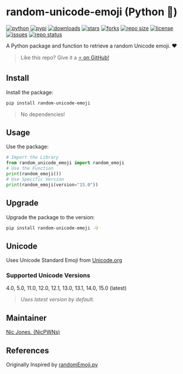 # random-unicode-emoji (Python 🐍)

[![python](https://img.shields.io/pypi/pyversions/random-unicode-emoji)](https://pypi.org/project/random-unicode-emoji/)
[![pypi](https://img.shields.io/pypi/v/random-unicode-emoji)](https://pypi.org/project/random-unicode-emoji/)
[![downloads](https://pepy.tech/badge/random-unicode-emoji)](https://pepy.tech/project/random-unicode-emoji)
[![stars](https://img.shields.io/github/stars/NicPWNs/random-unicode-emoji-py)](https://github.com/NicPWNs/random-unicode-emoji-py/stargazers)
[![forks](https://img.shields.io/github/forks/NicPWNs/random-unicode-emoji-py.svg)](https://github.com/NicPWNs/random-unicode-emoji-py/forks)
[![repo size](https://img.shields.io/github/repo-size/NicPWNs/random-unicode-emoji-py)](https://github.com/NicPWNs/random-unicode-emoji-py)
[![license](https://img.shields.io/badge/license-MIT-green.svg)](https://github.com/NicPWNs/random-unicode-emoji-py/blob/main/LICENSE.rst)
[![issues](https://img.shields.io/github/issues/NicPWNs/random-unicode-emoji-py.svg)](https://github.com/NicPWNs/random-unicode-emoji-py/issues)
[![repo status](http://www.repostatus.org/badges/latest/active.svg)](http://www.repostatus.org/#active)

A Python package and function to retrieve a random Unicode emoji. ❤️

> Like this repo? Give it a [⭐ on GitHub!](https://github.com/NicPWNs/random-unicode-emoji-py)

## Install

Install the package:

```bash
pip install random-unicode-emoji
```

> No dependencies!

## Usage

Use the package:

```py
# Import the Library
from random_unicode_emoji import random_emoji
# Use the Function
print(random_emoji())
# Use Specific Version
print(random_emoji(version="15.0"))
```

## Upgrade

Upgrade the package to the version:

```bash
pip install random-unicode-emoji -U
```

## Unicode

Uses Unicode Standard Emoji from [Unicode.org](https://www.unicode.org/Public/emoji/)

### Supported Unicode Versions

4.0, 5.0, 11.0, 12.0, 12.1, 13.0, 13.1, 14.0, 15.0 (latest)

> _Uses latest version by default._

## Maintainer

[Nic Jones, (NicPWNs)](https://github.com/NicPWNs)

## References

Originally Inspired by [randomEmoji.py](https://gist.github.com/shello/efa2655e8a7bce52f273)

